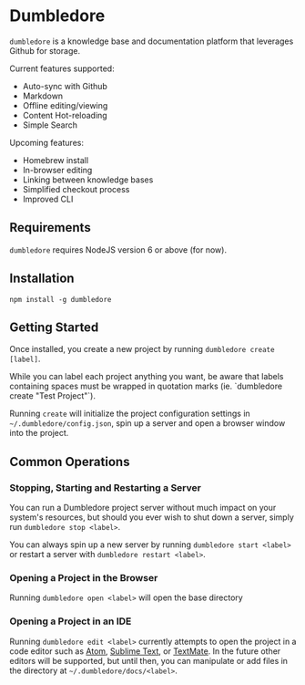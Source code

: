# Dumbledore

`dumbledore` is a knowledge base and documentation platform that leverages Github for storage.

Current features supported:

- Auto-sync with Github
- Markdown
- Offline editing/viewing
- Content Hot-reloading
- Simple Search

Upcoming features:

- Homebrew install
- In-browser editing
- Linking between knowledge bases
- Simplified checkout process
- Improved CLI

## Requirements

`dumbledore` requires NodeJS version 6 or above (for now).

## Installation

```
npm install -g dumbledore
```

## Getting Started

Once installed, you create a new project by running `dumbledore create [label]`.

<aside class="notice">
While you can label each project anything you want, be aware that labels containing spaces must be wrapped in quotation marks (ie. `dumbledore create "Test Project"`).
</aside>

Running `create` will initialize the project configuration settings in `~/.dumbledore/config.json`, spin up a server and open a browser window into the project.

## Common Operations

### Stopping, Starting and Restarting a Server

You can run a Dumbledore project server without much impact on your system's resources, but should you ever wish to shut down a server, simply run `dumbledore stop <label>`.

You can always spin up a new server by running `dumbledore start <label>` or restart a server with `dumbledore restart <label>`.

### Opening a Project in the Browser

Running `dumbledore open <label>` will open the base directory

### Opening a Project in an IDE

Running `dumbledore edit <label>` currently attempts to open the project in a code editor such as [Atom](https://atom.io/), [Sublime Text](https://www.sublimetext.com/), or [TextMate](https://macromates.com/). In the future other editors will be supported, but until then, you can manipulate or add files in the directory at `~/.dumbledore/docs/<label>`.

